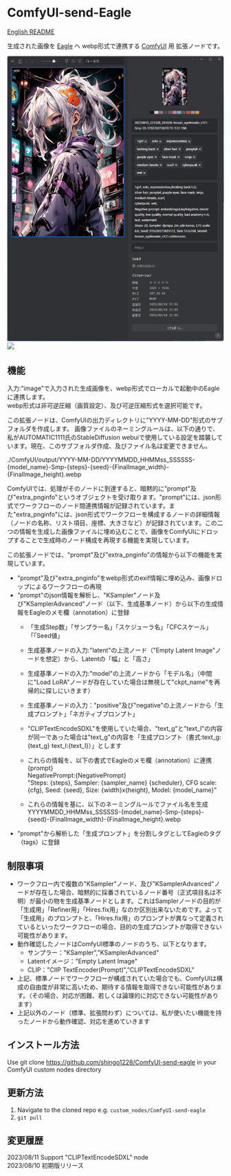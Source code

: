 # ComfyUI-send-Eagle
[English README](README.md)

生成された画像を [Eagle](https://en.eagle.cool/) へ webp形式で連携する [ComfyUI](https://github.com/comfyanonymous/ComfyUI) 用 拡張ノードです。

![](misc/sss_top_eagle_ss.png)
![](misc/workflow.svg)

## 機能
入力:"image"で入力された生成画像を、webp形式でローカルで起動中のEagleに連携します。<br>
webp形式は非可逆圧縮（画質設定）、及び可逆圧縮形式を選択可能です。<br>

この拡張ノードは、ComfyUIの出力ディレクトリに"YYYY-MM-DD"形式のサブフォルダを作成します。
画像ファイルのネーミングルールは、以下の通りで、私がAUTOMATIC1111氏のStableDiffusion webuiで使用している設定を踏襲しています。現在、このサブフォルダ作成、及びファイル名は変更できません。<br>

./ComfyUI/output/YYYY-MM-DD/YYYYMMDD_HHMMss_SSSSSS-{model_name}-Smp-{steps}-{seed}-{FinalImage_width}-{FinalImage_height}.webp

ComfyUIでは、処理がそのノードに到達すると、暗黙的に"prompt"及び"extra_pnginfo"というオブジェクトを受け取ります。"prompt"には、json形式でワークフローのノード間連携情報が記録されています。また"extra_pnginfo"には、json形式でワークフローを構成するノードの詳細情報（ノードの名称、リスト項目、座標、大きさなど）が記録されています。この二つの情報を生成した画像ファイルに埋め込むことで、画像をComfyUIにドロップすることで生成時のノード構成を再現する機能を実現しています。

この拡張ノードでは、"prompt"及び"extra_pnginfo"の情報から以下の機能を実現しています。

- "prompt"及び"extra_pnginfo"をwebp形式のexif情報に埋め込み、画像ドロップによるワークフローの再現
- "prompt"のjson情報を解析し、"KSampler"ノード及び"KSamplerAdvanced"ノード（以下、生成基準ノード）から以下の生成情報をEagleのメモ欄（annotation）に登録
   - 「生成Step数」「サンプラー名」「スケジューラ名」「CFCスケール」「「Seed値」
   - 生成基準ノードの入力:"latent"の上流ノード（"Empty Latent Image"ノードを想定）から、Latentの「幅」と「高さ」
   - 生成基準ノードの入力:"model"の上流ノードから「モデル名」（中間に"Load LoRA"ノードが存在していた場合は無視して"ckpt_name"を再帰的に探しにいきます）
   - 生成基準ノードの入力："positive"及び"negative"の上流ノードから「生成プロンプト」「ネガティブプロンプト」
   - "CLIPTextEncodeSDXL"を使用していた場合、"text_g"と"text_l"の内容が同一であった場合は"text_g"の内容を「生成プロンプト（書式:text_g:{text_g} text_l:{text_l}）」とします
   - これらの情報を、以下の書式でEagleのメモ欄（annotation）に連携<br>
      {prompt}<br>NegativePrompt:{NegativePrompt}<br>"Steps: {steps}, Sampler: {sampler_name} {scheduler}, CFG scale: {cfg}, Seed: {seed}, Size: {width}x{height}, Model: {model_name}"

   - これらの情報を基に、以下のネーミングルールでファイル名を生成<br>
     YYYYMMDD_HHMMss_SSSSSS-{model_name}-Smp-{steps}-{seed}-{FinalImage_width}-{FinalImage_height}.webp
- "prompt"から解析した「生成プロンプト」を分割しタグとしてEagleのタグ（tags）に登録

## 制限事項
- ワークフロー内で複数の"KSampler"ノード、及び"KSamplerAdvanced"ノードが存在した場合、暗黙的に採番されているノード番号（正式項目名は不明）が最小の物を生成基準ノードとします。これはSamplerノードの目的が「生成用」「Refiner用」「Hires.fix用」なのか区別出来ないためです。よって「生成用」のプロンプトと、「Hires.fix用」のプロンプトが異なって定義されているといったワークフローの場合、目的の生成プロンプトが取得できない可能性があります。
- 動作確認したノードはComfyUI標準のノードのうち、以下となります。
   - サンプラー："KSampler","KSamplerAdvanced"
   - Latentイメージ："Empty Latent Image"
   - CLIP："ClIP TextEncoder(Prompt)","CLIPTextEncodeSDXL"
- 上記、標準ノードでワークフローが構成されていた場合でも、ComfyUIは構成の自由度が非常に高いため、期待する情報を取得できない可能性があります。（その場合、対応が困難、若しくは論理的に対応できない可能性があります）
- 上記以外のノード（標準、拡張問わず）については、私が使いたい機能を持ったノードから動作確認、対応を進めていきます

## インストール方法
Use git clone https://github.com/shingo1228/ComfyUI-send-eagle in your ComfyUI custom nodes directory
## 更新方法
1. Navigate to the cloned repo e.g. `custom_nodes/ComfyUI-send-eagle`
2. `git pull`
## 変更履歴
2023/08/11 Support "CLIPTextEncodeSDXL" node<br>
2023/08/10 初期版リリース
